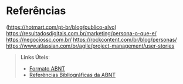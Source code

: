 # Referências

(https://hotmart.com/pt-br/blog/publico-alvo)
https://resultadosdigitais.com.br/marketing/persona-o-que-e/
https://negociossc.com.br/
https://rockcontent.com/br/blog/personas/
https://www.atlassian.com/br/agile/project-management/user-stories

> **Links Úteis**:
> - [Formato ABNT](https://www.normastecnicas.com/abnt/trabalhos-academicos/referencias/)
> - [Referências Bibliográficas da ABNT](https://comunidade.rockcontent.com/referencia-bibliografica-abnt/)
